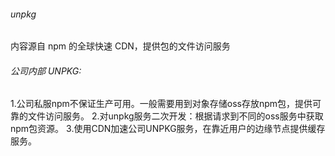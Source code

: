 ###### unpkg
内容源自 npm 的全球快速 CDN，提供包的文件访问服务   
 

###### 公司内部 UNPKG:
1.公司私服npm不保证生产可用。一般需要用到对象存储oss存放npm包，提供可靠的文件访问服务。
2.对unpkg服务二次开发：根据请求到不同的oss服务中获取npm包资源。
3.使用CDN加速公司UNPKG服务，在靠近用户的边缘节点提供缓存服务。
